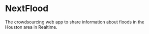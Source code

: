 # NextFlood
The crowdsourcing web app to share information about floods in the Houston area in Realtime.

